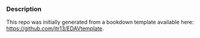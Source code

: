 
### Description


This repo was initially generated from a bookdown template available here: https://github.com/jtr13/EDAVtemplate.



